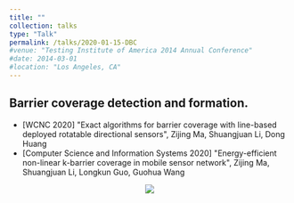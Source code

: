 ```yaml
---
title: ""
collection: talks
type: "Talk"
permalink: /talks/2020-01-15-DBC
#venue: "Testing Institute of America 2014 Annual Conference"
#date: 2014-03-01
#location: "Los Angeles, CA"
---
```


## Barrier coverage detection and formation.
- [WCNC 2020] "Exact algorithms for barrier coverage with line-based deployed rotatable directional sensors", Zijing Ma, Shuangjuan Li, Dong Huang <br>
- [Computer Science and Information Systems 2020] "Energy-efficient non-linear k-barrier coverage in mobile sensor network", Zijing Ma, Shuangjuan Li, Longkun Guo, Guohua Wang
<center>
<img src="/images/exact_example.png" >
</center>
<br>